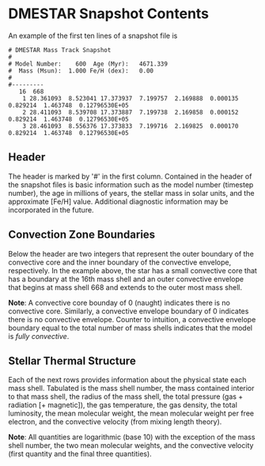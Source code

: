 # DMESTAR Snapshot Contents

An example of the first ten lines of a snapshot file is

```
# DMESTAR Mass Track Snapshot
#
# Model Number:    600  Age (Myr):   4671.339
#  Mass (Msun):  1.000 Fe/H (dex):   0.00
#
#---------
   16  668
    1 28.361093  8.523041 17.373937  7.199757  2.169888  0.000135  0.829214  1.463748  0.12796530E+05
    2 28.411093  8.539708 17.373887  7.199738  2.169858  0.000152  0.829214  1.463748  0.12796530E+05
    3 28.461093  8.556376 17.373833  7.199716  2.169825  0.000170  0.829214  1.463748  0.12796530E+05
```

## Header

The header is marked by '#' in the first column. Contained in the header of the snapshot files is basic information such as the model number (timestep number), the age in millions of years, the stellar mass in solar units, and the approximate [Fe/H] value. Additional diagnostic information may be incorporated in the future.

## Convection Zone Boundaries

Below the header are two integers that represent the outer boundary of the convective core and the inner boundary of the convective envelope, respectively. In the example above, the star has a small convective core that has a boundary at the 16th mass shell and an outer convective envelope that begins at mass shell 668 and extends to the outer most mass shell.

__Note__: A convective core bounday of 0 (naught) indicates there is no convective core. Similarly, a convective envelope boundary of 0 indicates there is no convective envelope. Counter to intuition, a convective envelope boundary equal to the total number of mass shells indicates that the model is _fully convective_.

## Stellar Thermal Structure

Each of the next rows provides information about the physical state each mass shell. Tabulated is the mass shell number, the mass contained interior to that mass shell, the radius of the mass shell, the total pressure (gas + radiation [+ magnetic]), the gas temperature, the gas density, the total luminosity, the mean molecular weight, the mean molecular weight per free electron, and the convective velocity (from mixing length theory).

__Note__: All quantities are logarithmic (base 10) with the exception of the mass shell number, the two mean molecular weights, and the convective velocity (first quantity and the final three quantities).

